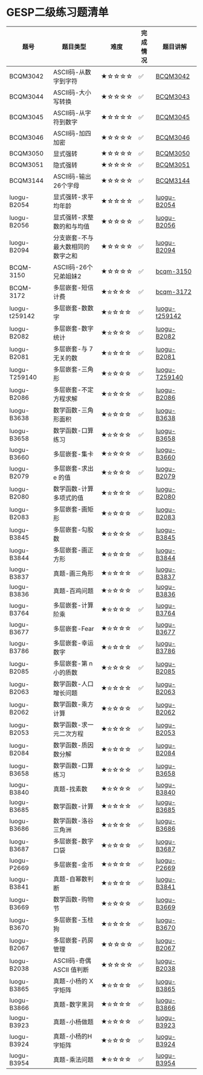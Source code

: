 # GESP二级练习题清单

| 题号 | 题目类型 | 难度 | 完成情况 | 题目讲解 |
|------|----------|------|----------|----------|
| BCQM3042| ASCII码-从数字到字符| ★☆☆☆☆ | ✅ |[BCQM3042](https://www.coderli.com/gesp-1-bcqm3042)|
| BCQM3044| ASCII码-大小写转换| ★☆☆☆☆ | ✅ |[BCQM3043](https://www.coderli.com/gesp-1-bcqm3043)|
| BCQM3045| ASCII码-从字符到数字| ★☆☆☆☆ | ✅ |[BCQM3045](https://www.coderli.com/gesp-1-bcqm3045)|
| BCQM3046| ASCII码-加四加密| ★☆☆☆☆ | ✅ |[BCQM3046](https://www.coderli.com/gesp-1-bcqm3046)|
| BCQM3050| 显式强转| ★☆☆☆☆ | ✅ |[BCQM3050](https://www.coderli.com/gesp-1-bcqm3050)|
| BCQM3051| 隐式强转| ★☆☆☆☆ | ✅ |[BCQM3051](https://www.coderli.com/gesp-1-bcqm3051)|
| BCQM3144| ASCII码-输出26个字母| ★☆☆☆☆ | ✅ |[BCQM3144](https://www.coderli.com/gesp-1-bcqm3144)|
| luogu-B2054| 显式强转-求平均年龄| ★☆☆☆☆ | ✅ |[luogu-B2054](https://www.coderli.com/gesp-3-luogu-b2054/)|
| luogu-B2056| 显式强转-求整数的和与均值| ★☆☆☆☆ | ✅ |[luogu-B2056](https://www.coderli.com/gesp-3-luogu-b2056/)|
| luogu-B2094| 分支嵌套-不与最大数相同的数字之和| ★☆☆☆☆ | ✅ |[luogu-B2094](https://www.coderli.com/gesp-3-luogu-b2094/)|
| BCQM-3150| ASCII码-26个兄弟姐妹2| ★☆☆☆☆ | ✅ |[bcqm-3150](https://www.coderli.com/gesp-2-bcqm-3150/)|
| BCQM-3172| 多层嵌套-短信计费| ★✮☆☆☆ | ✅ |[bcqm-3172](https://www.coderli.com/gesp-2-bcqm-3172/)|
| luogu-t259142| 多层嵌套-数数字| ★✮☆☆☆ | ✅ |[luogu-t259142](https://www.coderli.com/gesp-2-luogu-t259142/)|
| luogu-B2082| 多层嵌套-数字统计| ★✮☆☆☆ | ✅ |[luogu-B2082](https://www.coderli.com/gesp-2-luogu-b2082/)|
| luogu-B2081| 多层嵌套-与 7 无关的数| ★✮☆☆☆ | ✅ |[luogu-B2081](https://www.coderli.com/gesp-2-luogu-b2081/)|
| luogu-T259140| 多层嵌套-三角形| ★✮☆☆☆ | ✅ |[luogu-T259140](https://www.coderli.com/gesp-2-luogu-t259140/)|
| luogu-B2086| 多层嵌套-不定方程求解| ★✮☆☆☆ | ✅ |[luogu-B2086](https://www.coderli.com/gesp-2-luogu-b2086/)|
| luogu-B3638| 数学函数-三角形面积| ★✮☆☆☆ | ✅ |[luogu-B3638](https://www.coderli.com/gesp-2-luogu-b3638/)|
| luogu-B3658| 数学函数-口算练习| ★✮☆☆☆ | ✅ |[luogu-B3658](https://www.coderli.com/gesp-2-luogu-b3658/)|
| luogu-B3660| 多层嵌套-集卡| ★✮☆☆☆ | ✅ |[luogu-B3660](https://www.coderli.com/gesp-2-luogu-b3660/)|
| luogu-B2079| 多层嵌套-求出 e 的值| ★✮☆☆☆ | ✅ |[luogu-B2079](https://www.coderli.com/gesp-2-luogu-b2079/)|
| luogu-B2080| 数学函数-计算多项式的值| ★✮☆☆☆ | ✅ |[luogu-B2080](https://www.coderli.com/gesp-2-luogu-b2080/)|
| luogu-B2083| 多层嵌套-画矩形| ★✮☆☆☆ | ✅ |[luogu-B2083](https://www.coderli.com/gesp-2-luogu-b2083/)|
| luogu-B3845| 多层嵌套-勾股数| ★✮☆☆☆ | ✅ |[luogu-B3845](https://www.coderli.com/gesp-2-luogu-b3845/)|
| luogu-B3844| 多层嵌套-画正方形| ★✮☆☆☆ | ✅ |[luogu-B3844](https://www.coderli.com/gesp-2-luogu-b3844/)|
| luogu-B3837| 真题-画三角形| ★✮☆☆☆ | ✅ |[luogu-B3837](https://www.coderli.com/gesp-2-luogu-b3837/)|
| luogu-B3836| 真题-百鸡问题| ★✮☆☆☆ | ✅ |[luogu-B3836](https://www.coderli.com/gesp-2-luogu-b3836/)|
| luogu-B3764| 多层嵌套-计算阶乘| ★✮☆☆☆ | ✅ |[luogu-B3764](https://www.coderli.com/gesp-2-luogu-b3764/)|
| luogu-B3677| 多层嵌套-Fear| ★✮☆☆☆ | ✅ |[luogu-B3677](https://www.coderli.com/gesp-2-luogu-b3677/)|
| luogu-B3786| 多层嵌套-幸运数字| ★✮☆☆☆ | ✅ |[luogu-B3786](https://www.coderli.com/gesp-2-luogu-b3786/)|
| luogu-B2085| 多层嵌套-第 n 小的质数| ★✮☆☆☆ | ✅ |[luogu-B2085](https://www.coderli.com/gesp-2-luogu-b2085/)|
| luogu-B2063| 数学函数-人口增长问题| ★✮☆☆☆ | ✅ |[luogu-B2063](https://www.coderli.com/gesp-2-luogu-b2063/)|
| luogu-B2062| 数学函数-乘方计算| ★✮☆☆☆ | ✅ |[luogu-B2062](https://www.coderli.com/gesp-2-luogu-b2062/)|
| luogu-B2053| 数学函数-求一元二次方程| ★✮☆☆☆ | ✅ |[luogu-B2053](https://www.coderli.com/gesp-2-luogu-b2053/)|
| luogu-B2084| 数学函数-质因数分解| ★✮☆☆☆ | ✅ |[luogu-B2084](https://www.coderli.com/gesp-2-luogu-b2084/)|
| luogu-B3658| 数学函数-口算练习| ★✮☆☆☆ | ✅ |[luogu-B3658](https://www.coderli.com/gesp-2-luogu-b3658/)|
| luogu-B3840| 真题-找素数| ★✮☆☆☆ | ✅ |[luogu-B3840](https://www.coderli.com/gesp-2-luogu-b3840/)|
| luogu-B3685| 数学函数-计算| ★✮☆☆☆ | ✅ |[luogu-B3685](https://www.coderli.com/gesp-2-luogu-b3685/)|
| luogu-B3686| 数学函数-洛谷三角洲| ★✮☆☆☆ | ✅ |[luogu-B3686](https://www.coderli.com/gesp-2-luogu-b3686/)|
| luogu-B3687| 多层嵌套-数字口袋| ★✮☆☆☆ | ✅ |[luogu-B3687](https://www.coderli.com/gesp-2-luogu-b3687/)|
| luogu-P2669| 多层嵌套-金币| ★✮☆☆☆ | ✅ |[luogu-P2669](https://www.coderli.com/gesp-2-luogu-p2669/)|
| luogu-B3841| 真题-自幂数判断| ★✮☆☆☆ | ✅ |[luogu-B3841](https://www.coderli.com/gesp-2-luogu-b3841/)|
| luogu-B3669| 数学函数-购物节| ★✮☆☆☆ | ✅ |[luogu-B3669](https://www.coderli.com/gesp-2-luogu-b3669/)|
| luogu-B3670| 多层嵌套-玉桂狗| ★✮☆☆☆ | ✅ |[luogu-B3670](https://www.coderli.com/gesp-2-luogu-b3670/)|
| luogu-B2067| 多层嵌套-药房管理| ★☆☆☆☆ | ✅ |[luogu-B2067](https://www.coderli.com/gesp-2-luogu-b2067/)|
| luogu-B2038| ASCII码-奇偶 ASCII 值判断| ★☆☆☆☆ | ✅ |[luogu-B2038](https://www.coderli.com/gesp-2-luogu-b2038/)|
| luogu-B3865| 真题-小杨的 X 字矩阵| ★✮☆☆☆ | ✅ |[luogu-B3865](https://www.coderli.com/gesp-2-luogu-b3865/)|
| luogu-B3866| 真题-数字黑洞| ★✮☆☆☆ | ✅ |[luogu-B3866](https://www.coderli.com/gesp-2-luogu-b3866/)|
| luogu-B3923| 真题-小杨做题| ★✮☆☆☆ | ✅ |[luogu-B3923](https://www.coderli.com/gesp-2-luogu-b3923/)|
| luogu-B3924| 真题-小杨的H字矩阵| ★✮☆☆☆ | ✅ |[luogu-B3924](https://www.coderli.com/gesp-2-luogu-b3924/)|
| luogu-B3954| 真题-乘法问题| ★✮☆☆☆ | ✅ |[luogu-B3954](https://www.coderli.com/gesp-2-luogu-b3954/)|
